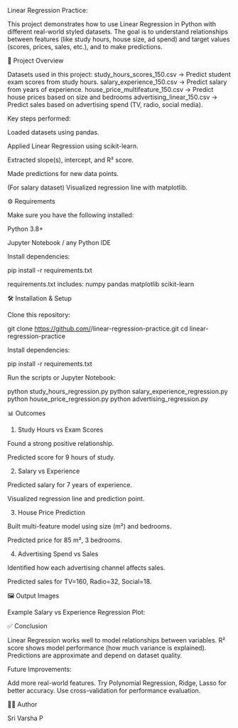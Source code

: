 
Linear Regression Practice:

This project demonstrates how to use Linear Regression in Python with different real-world styled datasets.
The goal is to understand relationships between features (like study hours, house size, ad spend) and target values (scores, prices, sales, etc.), and to make predictions.

📌 Project Overview

Datasets used in this project:
study_hours_scores_150.csv → Predict student exam scores from study hours.
salary_experience_150.csv → Predict salary from years of experience.
house_price_multifeature_150.csv → Predict house prices based on size and bedrooms
advertising_linear_150.csv → Predict sales based on advertising spend (TV, radio, social media).

Key steps performed:

Loaded datasets using pandas.

Applied Linear Regression using scikit-learn.

Extracted slope(s), intercept, and R² score.

Made predictions for new data points.

(For salary dataset) Visualized regression line with matplotlib.

⚙️ Requirements

Make sure you have the following installed:

Python 3.8+

Jupyter Notebook / any Python IDE

Install dependencies:

pip install -r requirements.txt

requirements.txt includes:
numpy
pandas
matplotlib
scikit-learn

🛠 Installation & Setup

Clone this repository:

git clone https://github.com/<your-username>/linear-regression-practice.git
cd linear-regression-practice


Install dependencies:

pip install -r requirements.txt


Run the scripts or Jupyter Notebook:

python study_hours_regression.py
python salary_experience_regression.py
python house_price_regression.py
python advertising_regression.py

📊 Outcomes
1. Study Hours vs Exam Scores

Found a strong positive relationship.

Predicted score for 9 hours of study.

2. Salary vs Experience

Predicted salary for 7 years of experience.

Visualized regression line and prediction point.

3. House Price Prediction

Built multi-feature model using size (m²) and bedrooms.

Predicted price for 85 m², 3 bedrooms.

4. Advertising Spend vs Sales

Identified how each advertising channel affects sales.

Predicted sales for TV=160, Radio=32, Social=18.

🖼 Output Images

Example Salary vs Experience Regression Plot:

✅ Conclusion


Linear Regression works well to model relationships between variables.
R² score shows model performance (how much variance is explained).
Predictions are approximate and depend on dataset quality.


Future Improvements:


Add more real-world features.
Try Polynomial Regression, Ridge, Lasso for better accuracy.
Use cross-validation for performance evaluation.

👩‍💻 Author

Sri Varsha P
